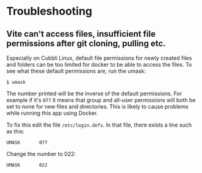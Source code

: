 # Troubleshooting

## Vite can't access files, insufficient file permissions after git cloning, pulling etc.

Especially on Cubbli Linux, default file permissions for newly created files and folders can be too limited for docker to be able to access the files.
To see what these default permissions are, run the umask:
```
$ umask
```

The number printed will be the inverse of the default permissions.
For example if it's `077` it means that group and all-user permissions will both be set to none for new files and directories.
This is likely to cause problems while running this app using Docker.

To fix this edit the file `/etc/login.defs`.
In that file, there exists a line such as this:
```
UMASK		077
```

Change the number to 022:
```
UMASK		022
```

